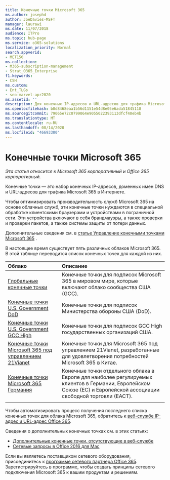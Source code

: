 ```yaml
---
title: Конечные точки Microsoft 365
ms.author: josephd
author: JoeDavies-MSFT
manager: laurawi
ms.date: 11/07/2018
audience: ITPro
ms.topic: hub-page
ms.service: o365-solutions
localization_priority: Normal
search.appverid:
- MET150
ms.collection:
- M365-subscription-management
- Strat_O365_Enterprise
f1.keywords:
- CSH
ms.custom:
- Ent_TLGs
- seo-marvel-apr2020
ms.assetid: ''
description: Для конечных IP-адресов и URL-адресов для трафика Microsoft 365 используйте этот список статей для конечных точек Интернета различных облаков Майкрософт 365.
ms.openlocfilehash: b0d8468eaa1b56d1151e54d8e05e6ada51845118
ms.sourcegitcommit: 79065e72c0799064e9055022393113dfcf40eb4b
ms.translationtype: MT
ms.contentlocale: ru-RU
ms.lasthandoff: 08/14/2020
ms.locfileid: "46693300"
---
```

# <a name="microsoft-365-endpoints"></a>Конечные точки Microsoft 365

*Эта статья относится к Microsoft 365 корпоративный и Office 365 корпоративный.*

Конечные точки — это набор конечных IP-адресов, доменных имен DNS и URL-адресов для трафика Microsoft 365 в Интернете. 

Чтобы оптимизировать производительность служб Microsoft 365 на основе облачных служб, эти конечные точки нуждаются в специальной обработке клиентскими браузерами и устройствами в пограничной сети. Эти устройства включают в себя брандмауэры, а также проверки и проверки пакетов, а также системы защиты от потери данных.

Дополнительные сведения см. в [статье Управление конечными точками Microsoft 365](managing-office-365-endpoints.md) .

В настоящее время существует пять различных облаков Microsoft 365. В этой таблице переводится список конечных точек для каждой из них.

| Облако | Описание |
|:-------|:-----|
| [Глобальные конечные точки](urls-and-ip-address-ranges.md) | Конечные точки для подписок Microsoft 365 в мировом мире, которые включают облако сообщества США (GCC). |
| [Конечные точки U.S. Government DoD](microsoft-365-u-s-government-dod-endpoints.md) | Конечные точки для подписок Министерства обороны США (DoD). |
| [Конечные точки U.S. Government GCC High](microsoft-365-u-s-government-gcc-high-endpoints.md) | Конечные точки для подписок GCC High государственных организаций США. |
| [Конечные точки Microsoft 365 под управлением 21Vianet](urls-and-ip-address-ranges-21vianet.md) | Конечные точки для Microsoft 365 под управлением 21Vianet, разработанные для удовлетворения потребностей Microsoft 365 в Китае. |
| [Конечные точки Microsoft 365 Германия](microsoft-365-germany-endpoints.md) | Конечные точки отдельного облака в Европе для наиболее регулируемых клиентов в Германии, Европейском Союзе (ЕС) и Европейской ассоциации свободной торговли (ЕАСТ). |
|||

Чтобы автоматизировать процесс получения последнего списка конечных точек для облака Microsoft 365, обратитесь к [веб-службе IP-адрес и URL-адрес Office 365](microsoft-365-ip-web-service.md).

Сведения о дополнительных конечных точках см. в этих статьях:

- [Дополнительные конечные точки, отсутствующие в веб-службе](additional-office365-ip-addresses-and-urls.md)
- [Сетевые запросы в Office 2016 для Mac](network-requests-in-office-2016-for-mac.md)

Если вы являетесь поставщиком сетевого оборудования, присоединитесь к [программе сетевого партнера Office 365](microsoft-365-networking-partner-program.md). Зарегистрируйтесь в программе, чтобы создать принципы сетевого подключения Microsoft 365 к вашим продуктам и решениям. 
